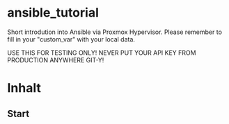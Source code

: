 # ansible_tutorial
Short introdution into Ansible via Proxmox Hypervisor.
Please remember to fill in your "custom_var" with your local data. 

USE THIS FOR TESTING ONLY! NEVER PUT YOUR API KEY FROM PRODUCTION ANYWHERE GIT-Y!


# Inhalt

## Start

